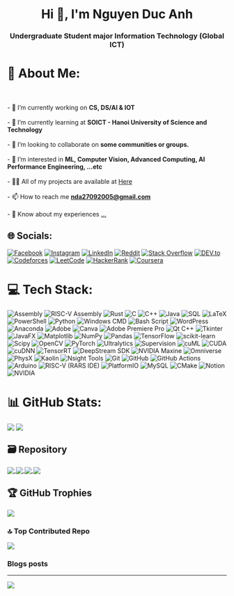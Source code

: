 <h1 align="center">Hi 👋, I'm Nguyen Duc Anh</h1>
<h3 align="center">Undergraduate Student major Information Technology (Global ICT)</h3>

# 💫 About Me:
<br><br>- 🔭 I’m currently working on **CS, DS/AI & IOT**<br><br>- 🌱 I’m currently learning at **SOICT - Hanoi University of Science and Technology**<br><br>- 👯 I’m looking to collaborate on **some communities or groups.**<br><br>- 🤝 I’m interested in **ML, Computer Vision, Advanced Computing, AI Performance Engineering, ...etc**<br><br>- 👨‍💻 All of my projects are available at [Here](https://github.com/ghosteater1311?tab=repositories)<br><br>- 📫 How to reach me **nda27092005@gmail.com**<br><br>- 📄 Know about my experiences [...](...)


## 🌐 Socials:
[![Facebook](https://img.shields.io/badge/Facebook-%231877F2.svg?logo=Facebook&logoColor=white)](https://facebook.com/bi.ovo2709) [![Instagram](https://img.shields.io/badge/Instagram-%23E4405F.svg?logo=Instagram&logoColor=white)](https://instagram.com/bii27.09) [![LinkedIn](https://img.shields.io/badge/LinkedIn-%230077B5.svg?logo=linkedin&logoColor=white)](https://linkedin.com/in/nguyen-duc-anh-aa7507364) [![Reddit](https://img.shields.io/badge/Reddit-%23FF4500.svg?logo=Reddit&logoColor=white)](https://reddit.com/user/Livid_Slide_481) [![Stack Overflow](https://img.shields.io/badge/-Stackoverflow-FE7A16?logo=stack-overflow&logoColor=white)](https://stackoverflow.com/users/22694113) [![DEV.to](https://img.shields.io/badge/DEV.to-%23000000.svg?logo=dev.to&logoColor=white)](https://dev.to/ghosteater1311) [![Codeforces](https://img.shields.io/badge/Codeforces-%231F8ACB.svg?logo=codeforces&logoColor=white)](https://codeforces.com/profile/ghosteater1311) [![LeetCode](https://img.shields.io/badge/LeetCode-%23FFA116.svg?logo=leetcode&logoColor=white)](https://www.leetcode.com/ghosteater1311) [![HackerRank](https://img.shields.io/badge/HackerRank-%23029E3B.svg?logo=hackerrank&logoColor=white)](https://www.hackerrank.com/ghosteater1311) [![Coursera](https://img.shields.io/badge/Coursera-%230056D2.svg?logo=coursera&logoColor=white)](https://www.coursera.org/learner/nguyen-duc-anh-2709)

# 💻 Tech Stack:
![Assembly](https://img.shields.io/badge/Assembly-%23DDDDDD.svg?style=flat&logo=asm&logoColor=black) ![RISC-V Assembly](https://img.shields.io/badge/RISC--V%20Assembly-%235391FE.svg?style=flat&logo=riscv&logoColor=yellow) ![Rust](https://img.shields.io/badge/rust-%23000000.svg?style=flat&logo=rust&logoColor=white) ![C](https://img.shields.io/badge/c-%2300599C.svg?style=flat&logo=c&logoColor=white) ![C++](https://img.shields.io/badge/c++-%2300599C.svg?style=flat&logo=c%2B%2B&logoColor=white) ![Java](https://img.shields.io/badge/java-%23ED8B00.svg?style=flat&logo=openjdk&logoColor=white) ![SQL](https://img.shields.io/badge/SQL-6B7280.svg?style=flat&logo=databricks&logoColor=white) ![LaTeX](https://img.shields.io/badge/latex-%23008080.svg?style=flat&logo=latex&logoColor=white) ![PowerShell](https://img.shields.io/badge/PowerShell-%235391FE.svg?style=flat&logo=powershell&logoColor=white) ![Python](https://img.shields.io/badge/python-3670A0?style=flat&logo=python&logoColor=ffdd54) ![Windows CMD](https://img.shields.io/badge/Windows%20CMD-%234D4D4D.svg?style=flat&logo=windows-terminal&logoColor=white) ![Bash Script](https://img.shields.io/badge/bash_script-%23121011.svg?style=flat&logo=gnu-bash&logoColor=white) ![WordPress](https://img.shields.io/badge/WordPress-%23117AC9.svg?style=flat&logo=WordPress&logoColor=white) ![Anaconda](https://img.shields.io/badge/Anaconda-%2344A833.svg?style=flat&logo=anaconda&logoColor=white) ![Adobe](https://img.shields.io/badge/adobe-%23FF0000.svg?style=flat&logo=adobe&logoColor=white) ![Canva](https://img.shields.io/badge/Canva-%2300C4CC.svg?style=flat&logo=Canva&logoColor=white) ![Adobe Premiere Pro](https://img.shields.io/badge/Adobe%20Premiere%20Pro-9999FF.svg?style=flat&logo=Adobe%20Premiere%20Pro&logoColor=white) ![Qt C++](https://img.shields.io/badge/Qt%20C%2B%2B-%2300599C.svg?style=flat&logo=qt&logoColor=white) ![Tkinter](https://img.shields.io/badge/Tkinter-%233776AB.svg?style=flat&logo=python&logoColor=white) ![JavaFX](https://img.shields.io/badge/JavaFX-%23ED8B00.svg?style=flat&logo=java&logoColor=white) ![Matplotlib](https://img.shields.io/badge/Matplotlib-%23ffffff.svg?style=flat&logo=Matplotlib&logoColor=black) ![NumPy](https://img.shields.io/badge/numpy-%23013243.svg?style=flat&logo=numpy&logoColor=white) ![Pandas](https://img.shields.io/badge/pandas-%23150458.svg?style=flat&logo=pandas&logoColor=white) ![TensorFlow](https://img.shields.io/badge/TensorFlow-%23FF6F00.svg?style=flat&logo=TensorFlow&logoColor=white) ![scikit-learn](https://img.shields.io/badge/scikit--learn-%23F7931E.svg?style=flat&logo=scikit-learn&logoColor=white) ![Scipy](https://img.shields.io/badge/SciPy-%230C55A5.svg?style=flat&logo=scipy&logoColor=%white) ![OpenCV](https://img.shields.io/badge/OpenCV-%235C3EE8.svg?style=flat&logo=opencv&logoColor=white) ![PyTorch](https://img.shields.io/badge/PyTorch-%23EE4C2C.svg?style=flat&logo=PyTorch&logoColor=white) ![Ultralytics](https://img.shields.io/badge/Ultralytics-%230080FF.svg?style=flat&logo=Ultralytics&logoColor=white) ![Supervision](https://img.shields.io/badge/Supervision-%231A1A1A.svg?style=flat&logo=Roboflow&logoColor=white) ![cuML](https://img.shields.io/badge/cuML-%237942A3.svg?style=flat&logo=nvidia&logoColor=white) ![CUDA](https://img.shields.io/badge/CUDA-%23005987.svg?style=flat&logo=nvidia&logoColor=white) ![cuDNN](https://img.shields.io/badge/cuDNN-%2300C7B7.svg?style=flat&logo=nvidia&logoColor=white) ![TensorRT](https://img.shields.io/badge/TensorRT-%2300915D.svg?style=flat&logo=nvidia&logoColor=white) ![DeepStream SDK](https://img.shields.io/badge/DeepStream_SDK-%232C8EBB.svg?style=flat&logo=nvidia&logoColor=white) ![NVIDIA Maxine](https://img.shields.io/badge/NVIDIA_Maxine-%236E40C9.svg?style=flat&logo=nvidia&logoColor=white) ![Omniverse](https://img.shields.io/badge/Omniverse-%2300B140.svg?style=flat&logo=nvidia&logoColor=white)![PhysX](https://img.shields.io/badge/PhysX-%230A0A23.svg?style=flat&logo=nvidia&logoColor=white) ![Kaolin](https://img.shields.io/badge/Kaolin-%238B5FBF.svg?style=flat&logo=nvidia&logoColor=white) ![Nsight Tools](https://img.shields.io/badge/Nsight_Tools-%234D8FCC.svg?style=flat&logo=nvidia&logoColor=white) ![Git](https://img.shields.io/badge/git-%23F05033.svg?style=flat&logo=git&logoColor=white) ![GitHub](https://img.shields.io/badge/github-%23121011.svg?style=flat&logo=github&logoColor=white) ![GitHub Actions](https://img.shields.io/badge/github%20actions-%232671E5.svg?style=flat&logo=githubactions&logoColor=white) ![Arduino](https://img.shields.io/badge/-Arduino-00979D?style=flat&logo=Arduino&logoColor=white) ![RISC-V (RARS IDE)](https://img.shields.io/badge/RISC--V%20(RARS%20IDE)-%235391FE.svg?style=flat&logo=riscv&logoColor=yellow) ![PlatformIO](https://img.shields.io/badge/PlatformIO-%23F47920.svg?style=flat&logo=PlatformIO&logoColor=white) ![MySQL](https://img.shields.io/badge/MySQL-%234479A1.svg?style=flat&logo=mysql&logoColor=white) ![CMake](https://img.shields.io/badge/CMake-%23008FBA.svg?style=flat&logo=cmake&logoColor=white) ![Notion](https://img.shields.io/badge/Notion-%23000000.svg?style=flat&logo=notion&logoColor=white) ![NVIDIA](https://img.shields.io/badge/NVIDIA-%2376B900.svg?style=flat&logo=nVIDIA&logoColor=white)

# 📊 GitHub Stats:
<a>
  <img align="center" src="https://nirzak-streak-stats.vercel.app/?user=ghosteater1311&theme=github_dark&hide_border=false"/>
</a>

<a>
  <img align="center" src="https://github-readme-stats.vercel.app/api/top-langs/?username=ghosteater1311&layout=donut&theme=dark"/>
</a>

## 🗃️ Repository
<a href="https://github.com/ghosteater1311/RISC-V_Bitmap_Image_Display">
  <!-- Change the `github-readme-stats.anuraghazra1.vercel.app` to `github-readme-stats.vercel.app`  -->
  <img align="center" src="https://github-readme-stats.anuraghazra1.vercel.app/api/pin/?username=ghosteater1311&repo=RISC-V_Bitmap_Image_Display&theme=gotham"/>
</a>

<a href="https://github.com/ghosteater1311/Hand-written_Digits_Recognition">
  <!-- Change the `github-readme-stats.anuraghazra1.vercel.app` to `github-readme-stats.vercel.app`  -->
  <img align="center" src="https://github-readme-stats.anuraghazra1.vercel.app/api/pin/?username=ghosteater1311&repo=Hand-written_Digits_Recognition&theme=merko" />
</a>

<a href="https://github.com/ghosteater1311/Quick_Lap">
  <!-- Change the `github-readme-stats.anuraghazra1.vercel.app` to `github-readme-stats.vercel.app`  -->
  <img align="center" src="https://github-readme-stats.anuraghazra1.vercel.app/api/pin/?username=ghosteater1311&repo=Quick_Lap&theme=gruvbox" />
</a> 

<a href="https://github.com/ghosteater1311/CPA_Tracker">
  <!-- Change the `github-readme-stats.anuraghazra1.vercel.app` to `github-readme-stats.vercel.app`  -->
  <img align="center" src="https://github-readme-stats.anuraghazra1.vercel.app/api/pin/?username=ghosteater1311&repo=CPA_Tracker&theme=dark" />
</a>

## 🏆 GitHub Trophies
![](https://github-profile-trophy.vercel.app/?username=ghosteater1311&theme=github_dark&no-frame=false&no-bg=true&margin-w=4)

### 🔝 Top Contributed Repo
![](https://github-contributor-stats.vercel.app/api?username=ghosteater1311&limit=5&theme=github_dark&combine_all_yearly_contributions=true)

### Blogs posts
<!-- BLOG-POST-LIST:START -->
<!-- BLOG-POST-LIST:END -->
---
[![](https://visitcount.itsvg.in/api?id=ghosteater1311&icon=5&color=0)](https://visitcount.itsvg.in)



<!-- Proudly created with GPRM ( https://gprm.itsvg.in ) -->
